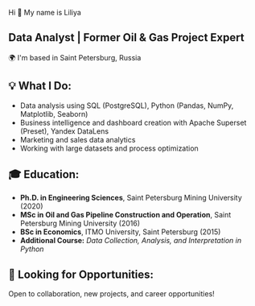 Hi 👋 My name is Liliya


Data Analyst | Former Oil & Gas Project Expert
------------
🌍 I'm based in Saint Petersburg, Russia

## 💡 What I Do:
- Data analysis using SQL (PostgreSQL), Python (Pandas, NumPy, Matplotlib, Seaborn)
- Business intelligence and dashboard creation with Apache Superset (Preset), Yandex DataLens
- Marketing and sales data analytics
- Working with large datasets and process optimization

## 🎓 Education:
- **Ph.D. in Engineering Sciences**, Saint Petersburg Mining University (2020)  
- **MSc in Oil and Gas Pipeline Construction and Operation**, Saint Petersburg Mining University (2016)
- **BSc in Economics**, ITMO University, Saint Petersburg (2015)
- **Additional Course:** *Data Collection, Analysis, and Interpretation in Python* 

## 🚀 Looking for Opportunities:
Open to collaboration, new projects, and career opportunities!
